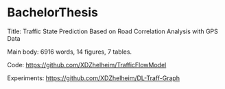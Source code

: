 # BachelorThesis

Title: Traffic State Prediction Based on Road Correlation Analysis with GPS Data

Main body: 6916 words, 14 figures, 7 tables.

Code: https://github.com/XDZhelheim/TrafficFlowModel

Experiments: https://github.com/XDZhelheim/DL-Traff-Graph
